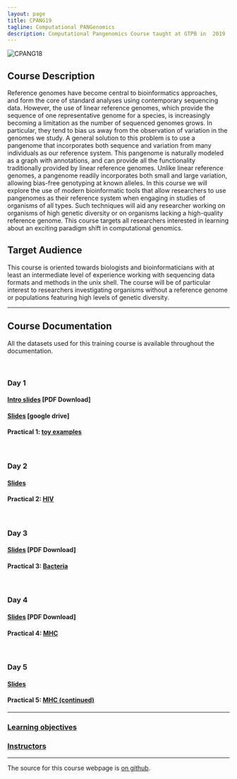 ```yaml
---
layout: page
title: CPANG19
tagline: Computational PANGenomics
description: Computational Pangenomics Course taught at GTPB in  2019
---
```


![CPANG18](/assets/Header.png)

## Course Description
Reference genomes have become central to bioinformatics approaches, and form the core of standard analyses using contemporary sequencing data. However, the use of linear reference genomes, which provide the sequence of one representative genome for a species, is increasingly becoming a limitation as the number of sequenced genomes grows. In particular, they tend to bias us away from the observation of variation in the genomes we study. A general solution to this problem is to use a pangenome that incorporates both sequence and variation from many individuals as our reference system. This pangenome is naturally modeled as a graph with annotations, and can provide all the functionality traditionally provided by linear reference genomes. Unlike linear reference genomes, a pangenome readily incorporates both small and large variation, allowing bias-free genotyping at known alleles. In this course we will explore the use of modern bioinformatic tools that allow researchers to use pangenomes as their reference system when engaging in studies of organisms of all types. Such techniques will aid any researcher working on organisms of high genetic diversity or on organisms lacking a high-quality reference genome. This course targets all researchers interested in learning about an exciting paradigm shift in computational genomics.

## Target Audience
This course is oriented towards biologists and bioinformaticians with at least an intermediate level of experience working with sequencing data formats and methods in the unix shell. The course will be of particular interest to researchers investigating organisms without a reference genome or populations featuring high levels of genetic diversity.

---

## Course Documentation 
All the datasets used for this training course is available throughout the documentation.

<br/>

### Day 1
#### [Intro slides](assets/day1-intro.pdf) [PDF Download]
#### [Slides](https://docs.google.com/presentation/d/1Iy0RaKseVhgmoKT9Hrzdh3sb2IWOF6GfmVm-y4di0dw/edit?usp=sharing) [google drive]
#### Practical 1: [toy examples](pages/toy_examples.md)

<br/>

### Day 2
#### [Slides](https://docs.google.com/presentation/d/1vClnCkGPZwqpVBZRbc4WQErlKNWCOWGaxRLmyuOZas0/edit?usp=sharing)
#### Practical 2: [HIV](pages/HIV_exercises.md)

<br/>

### Day 3
#### [Slides](https://docs.google.com/presentation/d/1RrfXMI7mpRtYu-H5OswPL2LZcIN_OC0NuI_m6mwU38U/edit?usp=sharing) [PDF Download]
#### Practical 3: [Bacteria](pages/bacteria.md)

<br/>

### Day 4
#### [Slides](https://docs.google.com/presentation/d/1xO40HtzgT-IFkM_93GWLi8wxOw4uADoH4rnuXQ8pu9Y/edit?usp=sharing) [PDF Download]
#### Practical 4: [MHC](pages/mhc.md)
<br/>

### Day 5
#### [Slides](https://docs.google.com/presentation/d/1Yabcw_M5gCcCv9DJQ4d3Fp0X-GzooP-y08Qp0Fb7Iuc/edit?usp=sharing)
#### Practical 5: [MHC (continued)](pages/mhc.md)


---

### [Learning objectives](pages/learning_objective.md)

### [Instructors](pages/instructors.md)

---

The source for this course webpage is [on github](https://github.com/GTPB/CPANG19).
